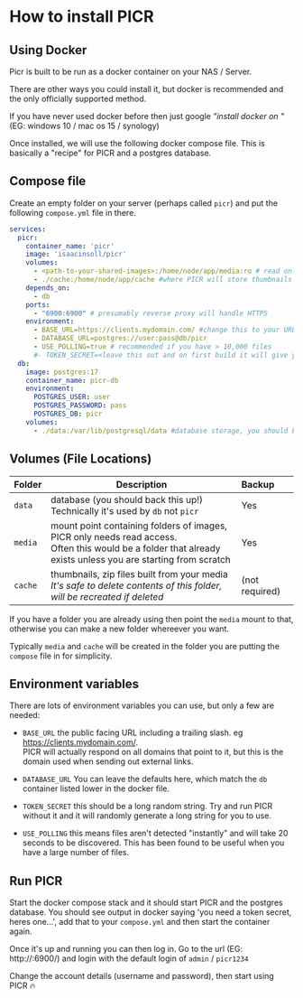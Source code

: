 # How to install PICR

## Using Docker
Picr is built to be run as a docker container on your NAS / Server. 

There are other ways you could install it, but docker is recommended and the only officially supported method. 

If you have never used docker before then just google _"install docker on <type-of-server>"_ (EG: windows 10 / mac os 15 / synology)

Once installed, we will use the following docker compose file. This is basically a "recipe" for PICR and a postgres database. 

## Compose file

Create an empty folder on your server (perhaps called `picr`) and put the following `compose.yml` file in there.
```yaml
services:
  picr:
    container_name: 'picr'
    image: 'isaacinsoll/picr'
    volumes:
      - <path-to-your-shared-images>:/home/node/app/media:ro # read only access to your 'files i give to clients' folder
      - ./cache:/home/node/app/cache #where PICR will store thumbnails it generates, no need to back it up
    depends_on:
      - db
    ports:
      - "6900:6900" # presumably reverse proxy will handle HTTPS
    environment:
      - BASE_URL=https://clients.mydomain.com/ #change this to your URL
      - DATABASE_URL=postgres://user:pass@db/picr
      - USE_POLLING=true # recommended if you have > 10,000 files
      #- TOKEN_SECRET=<leave this out and on first build it will give you a very secret random string to put in here>
  db:
    image: postgres:17
    container_name: picr-db
    environment:
      POSTGRES_USER: user
      POSTGRES_PASSWORD: pass
      POSTGRES_DB: picr
    volumes:
      - ./data:/var/lib/postgresql/data #database storage, you should back this up
```

## Volumes (File Locations)

| Folder  | Description                                                                                                                                                       | Backup         |
|---------|-------------------------------------------------------------------------------------------------------------------------------------------------------------------|:---------------|
| `data`  | database (you should back this up!)  <br/>Technically it's used by `db` not `picr`                                                                                | Yes            |
| `media` | mount point containing folders of images, PICR only needs read access. <br/>Often this would be a folder that already exists unless you are starting from scratch | Yes            |
| `cache` | thumbnails, zip files built from your media <br />_It's safe to delete contents of this folder, will be recreated if deleted_                                     | (not required) |

If you have a folder you are already using then point the `media` mount to that, otherwise you can make a new folder whereever you want. 

Typically `media` and `cache` will be created in the folder you are putting the `compose` file in for simplicity. 

## Environment variables
There are lots of environment variables you can use, but only a few are needed:
- `BASE_URL` the public facing URL including a trailing slash. eg https://clients.mydomain.com/.  
PICR will actually respond on all domains that point to it, but this is the domain used when sending out external links. 

- `DATABASE_URL` You can leave the defaults here, which match the `db` container listed lower in the docker file. 

- `TOKEN_SECRET` this should be a long random string. Try and run PICR without it and it will randomly generate a long string for you to use. 

- `USE_POLLING` this means files aren't detected "instantly" and will take 20 seconds to be discovered. This has been found to be useful when you have a large number of files.

## Run PICR
Start the docker compose stack and it should start PICR and the postgres database. 
You should see output in docker saying 'you need a token secret, heres one...', add that to your `compose.yml` and then start the container again. 

Once it's up and running you can then log in. Go to the url (EG: http://<ip-address>:6900/) and login with the default login of `admin` / `picr1234`

Change the account details (username and password), then start using PICR 🔥

